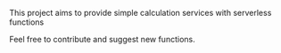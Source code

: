 This project aims to provide simple calculation services with serverless functions

Feel free to contribute and suggest new functions.
